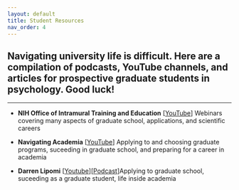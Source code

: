 ```yaml
---
layout: default
title: Student Resources
nav_order: 4
---
```



## Navigating university life is difficult. Here are a compilation of podcasts, YouTube channels, and articles for prospective graduate students in psychology. Good luck!

---

- **NIH Office of Intramural Training and Education** [<a href="https://www.youtube.com/@NIHOITE/playlists" target="_blank">YouTube</a>] Webinars covering many aspects of graduate school, applications, and scientific careers

- **Navigating Academia** [[YouTube](https://www.youtube.com/navigatingacademia)] Applying to and choosing graduate programs, suceeding in graduate school, and preparing for a career in academia


- **Darren Lipomi** [<a href="https://www.youtube.com/@djlipomi" target="_blank">Youtube</a>][<a href="https://podcasts.apple.com/us/podcast/molecular-podcasting-with-darren-lipomi/id1519830532" target="_blank">Podcast</a>]Applying to graduate school, suceeding as a graduate student, life inside academia









<br/><br/>